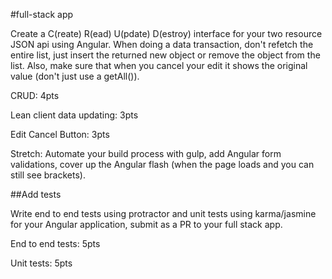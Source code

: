 #full-stack app

Create a C(reate) R(ead) U(pdate) D(estroy) interface for your two resource JSON api using Angular. When doing a data transaction, don't refetch the entire list, just insert the returned new object or remove the object from the list. Also, make sure that when you cancel your edit it shows the original value (don't just use a getAll()).

CRUD: 4pts

Lean client data updating: 3pts

Edit Cancel Button: 3pts

Stretch: Automate your build process with gulp, add Angular form validations, cover up the Angular flash (when the page loads and you can still see brackets).


##Add tests

Write end to end tests using protractor and unit tests using karma/jasmine for your Angular application, submit as a PR to your full stack app.



End to end tests: 5pts

Unit tests: 5pts
